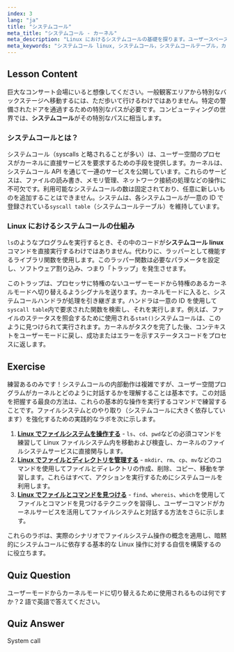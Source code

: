 ```yaml
---
index: 3
lang: "ja"
title: "システムコール"
meta_title: "システムコール - カーネル"
meta_description: "Linux におけるシステムコールの基礎を探ります。ユーザースペースのプロセスが、カーネルサービスのリクエスト、モード切り替え、システムコールテーブルの仕組みのためにシステムコール（syscall）をどのように使用するかを学びます。`strace`を使用して、動作中のシステムコールを確認しましょう。"
meta_keywords: "システムコール linux, システムコール，システムコールテーブル，カーネルモード，ユーザモード，strace, linux カーネル，syscall API"
---
```


## Lesson Content

巨大なコンサート会場にいると想像してください。一般観客エリアから特別なバックステージへ移動するには、ただ歩いて行けるわけではありません。特定の警備されたドアを通過するための特別なパスが必要です。コンピューティングの世界では、**システムコール**がその特別なパスに相当します。

### システムコールとは？

システムコール（syscalls と略されることが多い）は、ユーザー空間のプロセスがカーネルに直接サービスを要求するための手段を提供します。カーネルは、システムコール API を通じて一連のサービスを公開しています。これらのサービスは、ファイルの読み書き、メモリ管理、ネットワーク接続の処理などの操作に不可欠です。利用可能なシステムコールの数は固定されており、任意に新しいものを追加することはできません。システムは、各システムコールが一意の ID で登録されている`syscall table`（システムコールテーブル）を維持しています。

### Linux におけるシステムコールの仕組み

`ls`のようなプログラムを実行するとき、その中のコードが**システムコール linux**コマンドを直接実行するわけではありません。代わりに、ラッパーとして機能するライブラリ関数を使用します。このラッパー関数は必要なパラメータを設定し、ソフトウェア割り込み、つまり「トラップ」を発生させます。

このトラップは、プロセッサに特権のないユーザーモードから特権のあるカーネルモードへ切り替えるようシグナルを送ります。カーネルモードに入ると、システムコールハンドラが処理を引き継ぎます。ハンドラは一意の ID を使用して`syscall table`内で要求された関数を検索し、それを実行します。例えば、ファイルのステータスを照会するために使用される`stat()`システムコールは、このように見つけられて実行されます。カーネルがタスクを完了した後、コンテキストをユーザーモードに戻し、成功またはエラーを示すステータスコードをプロセスに返します。

## Exercise

練習あるのみです！システムコールの内部動作は複雑ですが、ユーザー空間プログラムがカーネルとどのように対話するかを理解することは基本です。この対話を把握する最良の方法は、これらの基本的な操作を実行するコマンドで練習することです。ファイルシステムとのやり取り（システムコールに大きく依存しています）を強化するための実践的なラボを次に示します。

1. **[Linux でファイルシステムを操作する](https://labex.io/ja/labs/comptia-navigate-the-filesystem-in-linux-590971)** - `ls`、`cd`、`pwd`などの必須コマンドを練習して Linux ファイルシステム内を移動および検査し、カーネルのファイルシステムサービスに直接関与します。
2. **[Linux でファイルとディレクトリを管理する](https://labex.io/ja/labs/comptia-manage-files-and-directories-in-linux-590835)** - `mkdir`、`rm`、`cp`、`mv`などのコマンドを使用してファイルとディレクトリの作成、削除、コピー、移動を学習します。これらはすべて、アクションを実行するためにシステムコールを利用します。
3. **[Linux でファイルとコマンドを見つける](https://labex.io/ja/labs/comptia-find-files-and-commands-in-linux-590834)** - `find`、`whereis`、`which`を使用してファイルとコマンドを見つけるテクニックを習得し、ユーザーコマンドがカーネルサービスを活用してファイルシステムと対話する方法をさらに示します。

これらのラボは、実際のシナリオでファイルシステム操作の概念を適用し、暗黙的にシステムコールに依存する基本的な Linux 操作に対する自信を構築するのに役立ちます。

## Quiz Question

ユーザーモードからカーネルモードに切り替えるために使用されるものは何ですか？2 語で英語で答えてください。

## Quiz Answer

System call
